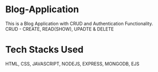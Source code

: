 # Blog-Application

This is a Blog Application with CRUD and Authentication Functionality.
CRUD - CREATE, READ(SHOW), UPADTE & DELETE

# Tech Stacks Used

HTML, CSS, JAVASCRIPT, NODEJS, EXPRESS, MONGODB, EJS
